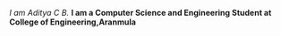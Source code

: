 *I am Aditya C B.*
__I am a Computer Science and Engineering Student at College of Engineering,Aranmula__
